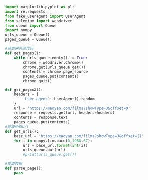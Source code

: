 
<BlogInfo id="226" title="30.猫眼测试" author="白日梦想猿" pv=0 read_times=0 pre_cost_time=0分46秒 category="爬虫学习" tag_list="['爬虫学习']" create_time="2020.06.06 09:37:30" update_time="2020.06.06 11:10:02" />

```python
import matplotlib.pyplot as plt
import re,requests
from fake_useragent import UserAgent
from selenium import webdriver
from queue import Queue
import numpy
urls_queue = Queue()
pages_queue = Queue()

#获取网页源代码
def get_pages():
    while urls_queue.empty() != True:
        chrome = webdriver.Chrome()
        chrome.get(urls_queue.get())
        contents = chrome.page_source
        pages_queue.put(contents)
        chrome.quit()

def get_pages2():
    headers = {
        'User-agent': UserAgent().random
    }
    url = 'https://maoyan.com/films?showType=3&offset=0'
    response = requests.get(url, headers=headers)
    contents = response.text
    pages_queue.put(contents)
#获取所有url
def get_urls():
    base_url = 'https://maoyan.com/films?showType=3&offset={}'
    for i in numpy.linspace(0,1980,67):
        url = base_url.format(int(i))
        urls_queue.put(url)
        #print(urls_queue.get())

#提取数据
def parse_page():
    pass
```
